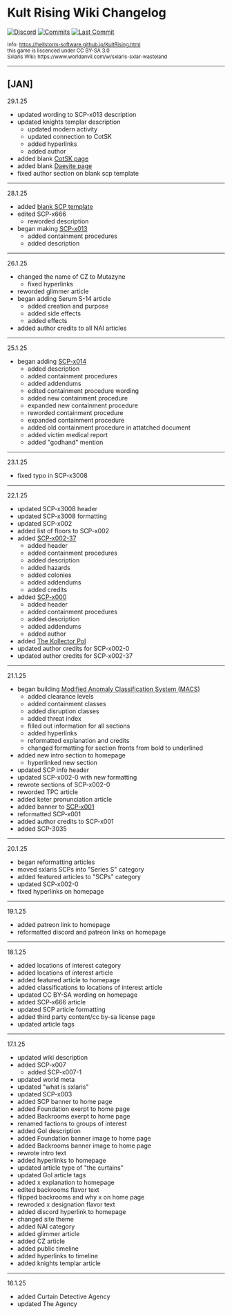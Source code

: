 # Kult Rising Wiki Changelog
[![Discord](https://img.shields.io/discord/670738185571139590?color=5100ff&labelColor=555555&label=&logo=discord&style=for-the-badge)](https://discord.gg/usKwxca "Discord")
[![Commits](https://img.shields.io/github/commit-activity/m/hellstorm-software/Kult-Rising?color=ff0404&label=commits&style=for-the-badge)](https://github.com/hellstorm-software/Convergence-Changelog/commits "Commit History")
[![Last Commit](https://img.shields.io/github/last-commit/hellstorm-software/Kult-Rising?color=f204ff&label=&style=for-the-badge&display_timestamp=committer)](https://github.com/hellstorm-software/Convergence-Changelog/pulse/monthly "Last activity")

<p style="font-size: smaller;">
    Info: <a href="https://hellstorm-software.github.io/SCP-Convergence/convergence/convergence.html" target="_blank">https://hellstorm-software.github.io/KultRising.html</a><br>
    this game is liscenced under CC BY-SA 3.0<br>
    Sxlaris Wiki: https://www.worldanvil.com/w/sxlaris-sxlar-wasteland<br>
</p>

----------------------------------------------------------
<h2>[JAN]</h2>

29.1.25
- updated wording to SCP-x013 description
- updated knights templar description
    - updated modern activity
    - updated connection to CotSK
    - added hyperlinks
    - added author
- added blank [CotSK page](https://www.worldanvil.com/w/sxlaris-sxlar-wasteland/a/the-children-of-the-scarlet-king-article)
- added blank [Daevite page](https://www.worldanvil.com/w/sxlaris-sxlar-wasteland/a/the-daevites-article)
- fixed author section on blank scp template

----------------------------------------------------------

28.1.25
- added [blank SCP template](https://www.worldanvil.com/w/sxlaris-sxlar-wasteland/a/blank-scp-template-article)
- edited SCP-x666
    - reworded description
- began making [SCP-x013](https://www.worldanvil.com/w/sxlaris-sxlar-wasteland/a/scp-x013-7C-the-scarlet-king-article)
    - added containment procedures
    - added description

----------------------------------------------------------

26.1.25
- changed the name of CZ to Mutazyne
  - fixed hyperlinks
- reworded glimmer article
- began adding Serum S-14 article
    - added creation and purpose
    - added side effects
    - added effects
- added author credits to all NAI articles

----------------------------------------------------------

25.1.25
- began adding [SCP-x014](https://www.worldanvil.com/w/sxlaris-sxlar-wasteland/a/scp-x014-7C-placeholder-article)
    - added description
    - added containment procedures
    - added addendums
    - edited containment procedure wording
    - added new containment procedure
    - expanded new containment procedure
    - reworded containment procedure
    - expanded containment procedure
    - added old containment procedure in attatched document
    - added victim medical report
    - added "godhand" mention

----------------------------------------------------------

23.1.25
- fixed typo in SCP-x3008

----------------------------------------------------------

22.1.25
- updated SCP-x3008 header
- updated SCP-x3008 formatting
- updated SCP-x002
- added list of floors to SCP-x002
- added [SCP-x002-37](https://www.worldanvil.com/w/sxlaris-sxlar-wasteland/a/level-37-7C-the-poolrooms-article)
    - added header
    - added containment procedures
    - added description
    - added hazards
    - added colonies
    - added addendums
    - added credits
- added [SCP-x000](https://www.worldanvil.com/w/sxlaris-sxlar-wasteland/a/scp-x000-7C-the-convergence-article)
    - added header
    - added containment procedures
    - added description
    - added addendums
    - added author
- added [The Kollector PoI](https://www.worldanvil.com/w/sxlaris-sxlar-wasteland/a/the-kollector-article)
- updated author credits for SCP-x002-0
- updated author credits for SCP-x002-37

----------------------------------------------------------

21.1.25
- began building [Modified Anomaly Classification System (MACS)](https://www.worldanvil.com/w/sxlaris-sxlar-wasteland/a/classification-system-guide-article)
    - added clearance levels
    - added containment classes
    - added disruption classes
    - added threat index
    - filled out information for all sections
    - added hyperlinks
    - reformatted explanation and credits
    - changed formatting for section fronts from bold to underlined
- added new intro section to homepage
    - hyperlinked new section
- updated SCP info header
- updated SCP-x002-0 with new formatting
- rewrote sections of SCP-x002-0
- reworded TPC article
- added keter pronunciation article
- added banner to [SCP-x001](https://www.worldanvil.com/w/sxlaris-sxlar-wasteland/a/scp-x001-7C-sxlaris-proposal-article)
- reformatted SCP-x001
- added author credits to SCP-x001
- added SCP-3035

----------------------------------------------------------

20.1.25
- began reformatting articles
- moved sxlaris SCPs into "Series S" category
- added featured articles to "SCPs" category
- updated SCP-x002-0
- fixed hyperlinks on homepage

----------------------------------------------------------

19.1.25
- added patreon link to homepage
- reformatted discord and patreon links on homepage

----------------------------------------------------------

18.1.25
- added locations of interest category
- added locations of interest article
- added featured article to homepage
- added classifications to locations of interest article
- updated CC BY-SA wording on homepage
- added SCP-x666 article
- updated SCP article formatting
- added third party content/cc by-sa license page
- updated article tags

----------------------------------------------------------

17.1.25
- updated wiki description
- added SCP-x007
    - added SCP-x007-1
- updated world meta
- updated "what is sxlaris"
- updated SCP-x003
- added SCP banner to home page
- added Foundation exerpt to home page
- added Backrooms exerpt to home page
- renamed factions to groups of interest
- added GoI description
- added Foundation banner image to home page
- added Backrooms banner image to home page
- rewrote intro text
- added hyperlinks to homepage
- updated article type of "the curtains"
- updated GoI article tags
- added x explanation to homepage
- edited backrooms flavor text
- flipped backrooms and why x on home page
- rewroded x designation flavor text
- added discord hyperlink to homepage
- changed site theme
- added NAI category
- added glimmer article
- added CZ article
- added public timeline
- added hyperlinks to timeline
- added knights templar article

----------------------------------------------------------

16.1.25
- added Curtain Detective Agency
- updated The Agency
